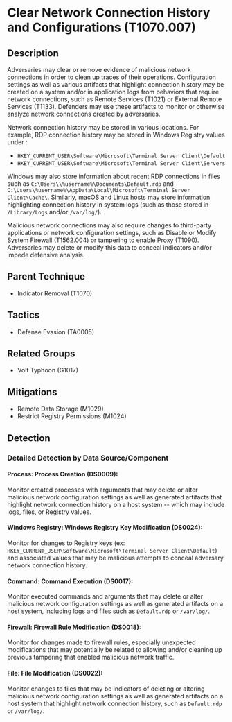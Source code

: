 # Clear Network Connection History and Configurations (T1070.007)

## Description
Adversaries may clear or remove evidence of malicious network connections in order to clean up traces of their operations. Configuration settings as well as various artifacts that highlight connection history may be created on a system and/or in application logs from behaviors that require network connections, such as Remote Services (T1021) or External Remote Services (T1133). Defenders may use these artifacts to monitor or otherwise analyze network connections created by adversaries.

Network connection history may be stored in various locations. For example, RDP connection history may be stored in Windows Registry values under :

* ```HKEY_CURRENT_USER\Software\Microsoft\Terminal Server Client\Default```
* ```HKEY_CURRENT_USER\Software\Microsoft\Terminal Server Client\Servers```

Windows may also store information about recent RDP connections in files such as ```C:\Users\\%username%\Documents\Default.rdp``` and `C:\Users\%username%\AppData\Local\Microsoft\Terminal
Server Client\Cache\`. Similarly, macOS and Linux hosts may store information highlighting connection history in system logs (such as those stored in `/Library/Logs` and/or `/var/log/`).

Malicious network connections may also require changes to third-party applications or network configuration settings, such as Disable or Modify System Firewall (T1562.004) or tampering to enable Proxy (T1090). Adversaries may delete or modify this data to conceal indicators and/or impede defensive analysis.

## Parent Technique
- Indicator Removal (T1070)

## Tactics
- Defense Evasion (TA0005)

## Related Groups
- Volt Typhoon (G1017)

## Mitigations
- Remote Data Storage (M1029)
- Restrict Registry Permissions (M1024)

## Detection

### Detailed Detection by Data Source/Component
#### Process: Process Creation (DS0009): 
Monitor created processes with arguments that may delete or alter malicious network configuration settings as well as generated artifacts that highlight network connection history on a host system -- which may include logs, files, or Registry values.

#### Windows Registry: Windows Registry Key Modification (DS0024): 
Monitor for changes to Registry keys (ex: ```HKEY_CURRENT_USER\Software\Microsoft\Terminal Server Client\Default```) and associated values that may be malicious attempts to conceal adversary network connection history.

#### Command: Command Execution (DS0017): 
Monitor executed commands and arguments that may delete or alter malicious network configuration settings as well as generated artifacts on a host system, including logs and files such as ```Default.rdp``` or ```/var/log/```. 

#### Firewall: Firewall Rule Modification (DS0018): 
Monitor for changes made to firewall rules, especially unexpected modifications that may potentially be related to allowing and/or cleaning up previous tampering that enabled malicious network traffic.

#### File: File Modification (DS0022): 
Monitor changes to files that may be indicators of deleting or altering malicious network configuration settings as well as generated artifacts on a host system that highlight network connection history, such as ```Default.rdp``` or ```/var/log/```. 

